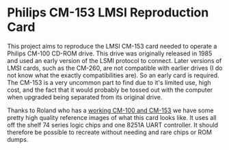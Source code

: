  # Philips CM-153 LMSI Reproduction Card
 
 This project aims to reproduce the LMSI CM-153 card needed to operate a Philips CM-100 CD-ROM drive. This drive was originally released in 1985 and used an early version of the LSMI protocol to connect. Later versions of LMSI cards, such as the CM-260, are not compatible with earlier drives (I do not know what the exactly compatibilities are). So an early card is required. The CM-153 is a very uncommon part to find due to it's limited use, high cost, and the fact that it would probably be tossed out with the computer when upgraded being separated from its original drive.

Thanks to Roland who has a [working CM-100 and CM-153](https://www.youtube.com/watch?v=fj-uSWg0LOY) we have some pretty high quality reference images of what this card looks like. It uses all off the shelf 74 series logic chips and one 8251A UART controller. It should therefore be possible to recreate without needing and rare chips or ROM dumps.

